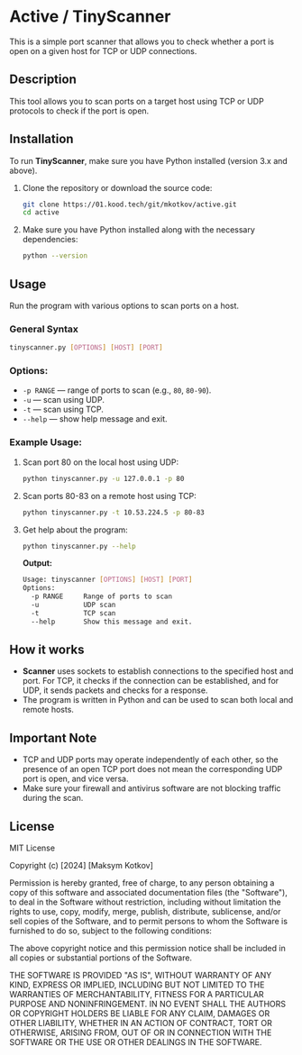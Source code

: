 
# Active / TinyScanner

This is a simple port scanner that allows you to check whether a port is open on a given host for TCP or UDP connections.

## Description

This tool allows you to scan ports on a target host using TCP or UDP protocols to check if the port is open.

## Installation

To run **TinyScanner**, make sure you have Python installed (version 3.x and above).

1. Clone the repository or download the source code:
    ```bash
    git clone https://01.kood.tech/git/mkotkov/active.git
    cd active
    ```

2. Make sure you have Python installed along with the necessary dependencies:
    ```bash
    python --version
    ```

## Usage

Run the program with various options to scan ports on a host.

### General Syntax

```bash
tinyscanner.py [OPTIONS] [HOST] [PORT]
```

### Options:

- `-p RANGE` — range of ports to scan (e.g., `80`, `80-90`).
- `-u` — scan using UDP.
- `-t` — scan using TCP.
- `--help` — show help message and exit.

### Example Usage:

1. Scan port 80 on the local host using UDP:

    ```bash
    python tinyscanner.py -u 127.0.0.1 -p 80
    ```

2. Scan ports 80-83 on a remote host using TCP:

    ```bash
    python tinyscanner.py -t 10.53.224.5 -p 80-83
    ```

3. Get help about the program:

    ```bash
    python tinyscanner.py --help
    ```

    **Output:**
    ```bash
    Usage: tinyscanner [OPTIONS] [HOST] [PORT]
    Options:
      -p RANGE     Range of ports to scan
      -u           UDP scan
      -t           TCP scan
      --help       Show this message and exit.
    ```

## How it works

- **Scanner** uses sockets to establish connections to the specified host and port. For TCP, it checks if the connection can be established, and for UDP, it sends packets and checks for a response.
- The program is written in Python and can be used to scan both local and remote hosts.

## Important Note

- TCP and UDP ports may operate independently of each other, so the presence of an open TCP port does not mean the corresponding UDP port is open, and vice versa.
- Make sure your firewall and antivirus software are not blocking traffic during the scan.


## License

MIT License

Copyright (c) [2024] [Maksym Kotkov]

Permission is hereby granted, free of charge, to any person obtaining a copy of this software and associated documentation files (the "Software"), to deal in the Software without restriction, including without limitation the rights to use, copy, modify, merge, publish, distribute, sublicense, and/or sell copies of the Software, and to permit persons to whom the Software is furnished to do so, subject to the following conditions:

The above copyright notice and this permission notice shall be included in all copies or substantial portions of the Software.

THE SOFTWARE IS PROVIDED "AS IS", WITHOUT WARRANTY OF ANY KIND, EXPRESS OR IMPLIED, INCLUDING BUT NOT LIMITED TO THE WARRANTIES OF MERCHANTABILITY, FITNESS FOR A PARTICULAR PURPOSE AND NONINFRINGEMENT. IN NO EVENT SHALL THE AUTHORS OR COPYRIGHT HOLDERS BE LIABLE FOR ANY CLAIM, DAMAGES OR OTHER LIABILITY, WHETHER IN AN ACTION OF CONTRACT, TORT OR OTHERWISE, ARISING FROM, OUT OF OR IN CONNECTION WITH THE SOFTWARE OR THE USE OR OTHER DEALINGS IN THE SOFTWARE.
